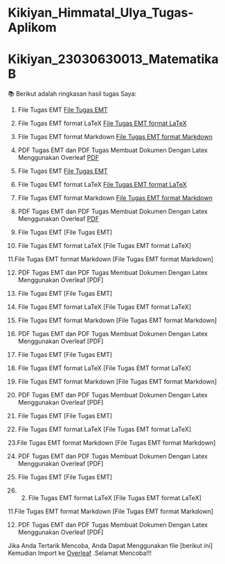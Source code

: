 # Kikiyan_Himmatal_Ulya_Tugas-Aplikom
# Kikiyan_23030630013_MatematikaB
📚 Berikut adalah ringkasan hasil tugas Saya:

1. File Tugas EMT
[File Tugas EMT](https://github.com/kikiyhimma22/Kikiyan_Himmatal_Ulya_Tugas-Aplikom/blob/d59c9ec2bc0d78cc776170fb279ad732ff2966b0/1_EMT_Aljabar.en)

2. File Tugas EMT format LaTeX
[File Tugas EMT format LaTeX](https://github.com/kikiyhimma22/Kikiyan_Himmatal_Ulya_Tugas-Aplikom/blob/5c9c5796c76d97a16e3dc1b150937a9d6871ea22/1_EMT_Aljabar.tex)

3. File Tugas EMT format Markdown
[File Tugas EMT format Markdown](https://github.com/kikiyhimma22/Kikiyan_Himmatal_Ulya_Tugas-Aplikom/blob/7c7352718b1fa8d67dd7976b2da96f623adf9564/1_EMT_Aljabar.md)

4. PDF Tugas EMT dan PDF Tugas Membuat Dokumen Dengan Latex Menggunakan Overleaf
[PDF](https://github.com/kikiyhimma22/Kikiyan_Himmatal_Ulya_Tugas-Aplikom/blob/627edaf658e3c2c95c1c3840318cbcffdcb86e48/1_EMT_Aljabar.pdf)

5. File Tugas EMT
[File Tugas EMT](https://github.com/kikiyhimma22/Kikiyan_Himmatal_Ulya_Tugas-Aplikom/blob/b804692f90f6d6a33f89e01892d24a8abf059ce6/2_EMT_2D.en)

6. File Tugas EMT format LaTeX
[File Tugas EMT format LaTeX](https://github.com/kikiyhimma22/Kikiyan_Himmatal_Ulya_Tugas-Aplikom/blob/f2ba6e97fc27c9c29e0393a67a2e3d8d03c99946/1_EMT_Aljabar.tex)

7. File Tugas EMT format Markdown
[File Tugas EMT format Markdown](https://github.com/kikiyhimma22/Kikiyan_Himmatal_Ulya_Tugas-Aplikom/blob/47b652b07401f9394eddd8e0049129d9788df652/2_EMT_2D.md)

8. PDF Tugas EMT dan PDF Tugas Membuat Dokumen Dengan Latex Menggunakan Overleaf
[PDF](https://github.com/kikiyhimma22/Kikiyan_Himmatal_Ulya_Tugas-Aplikom/blob/3a1734463b1e04fcaa7372f86bc488dbca8e955b/2_EMT_2D.pdf)

9. File Tugas EMT
[File Tugas EMT]

10. File Tugas EMT format LaTeX
[File Tugas EMT format LaTeX]

11.File Tugas EMT format Markdown
[File Tugas EMT format Markdown]

12. PDF Tugas EMT dan PDF Tugas Membuat Dokumen Dengan Latex Menggunakan Overleaf
[PDF]

13. File Tugas EMT
[File Tugas EMT]

14. File Tugas EMT format LaTeX
[File Tugas EMT format LaTeX]

15. File Tugas EMT format Markdown
[File Tugas EMT format Markdown]

16. PDF Tugas EMT dan PDF Tugas Membuat Dokumen Dengan Latex Menggunakan Overleaf
[PDF]

17. File Tugas EMT
[File Tugas EMT]

18. File Tugas EMT format LaTeX
[File Tugas EMT format LaTeX]

19. File Tugas EMT format Markdown
[File Tugas EMT format Markdown]

20. PDF Tugas EMT dan PDF Tugas Membuat Dokumen Dengan Latex Menggunakan Overleaf
[PDF]

21. File Tugas EMT
[File Tugas EMT]

22. File Tugas EMT format LaTeX
[File Tugas EMT format LaTeX]

23.File Tugas EMT format Markdown
[File Tugas EMT format Markdown]

24. PDF Tugas EMT dan PDF Tugas Membuat Dokumen Dengan Latex Menggunakan Overleaf
[PDF]

25. File Tugas EMT
[File Tugas EMT]

10. 2. File Tugas EMT format LaTeX
[File Tugas EMT format LaTeX]

11.File Tugas EMT format Markdown
[File Tugas EMT format Markdown]

12. PDF Tugas EMT dan PDF Tugas Membuat Dokumen Dengan Latex Menggunakan Overleaf
[PDF]

Jika Anda Tertarik Mencoba, Anda Dapat Menggunakan file [berikut ini]
 Kemudian Import ke [Overleaf](https://www.overleaf.com/) .Selamat Mencoba!!!
